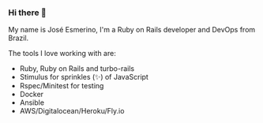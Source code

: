### Hi there 👋

My name is José Esmerino, I'm a Ruby on Rails developer and DevOps from Brazil.

The tools I love working with are:

- Ruby, Ruby on Rails and turbo-rails
- Stimulus for sprinkles (✨) of JavaScript
- Rspec/Minitest for testing
- Docker
- Ansible
- AWS/Digitalocean/Heroku/Fly.io

<!--
**esmerino/esmerino** is a ✨ _special_ ✨ repository because its `README.md` (this file) appears on your GitHub profile.

Here are some ideas to get you started:

- 🔭 I’m currently working on ...
- 🌱 I’m currently learning ...
- 👯 I’m looking to collaborate on ...
- 🤔 I’m looking for help with ...
- 💬 Ask me about ...
- 📫 How to reach me: ...
- 😄 Pronouns: ...
- ⚡ Fun fact: ...
-->
